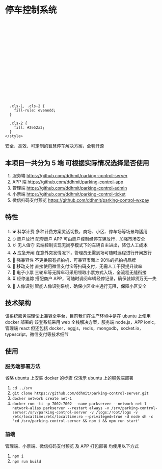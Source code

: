 # 停车控制系统

<svg id="组_1" data-name="组 1" xmlns="http://www.w3.org/2000/svg" width="1919" height="972" viewBox="0 0 1919 972">
  <defs>
    <style>
      .cls-1 {
        fill: #fff;
      }

      .cls-1, .cls-2 {
        fill-rule: evenodd;
      }

      .cls-2 {
        fill: #2e52a3;
      }
    </style>

  </defs>
  <path id="形状_1_拷贝" data-name="形状 1 拷贝" class="cls-1" d="M390.267,0l3.753,67.52L403.4,272.891l-1.407-.937L306.773,36.1ZM283.788,113.47l10.789,46.42s18.138,81.59,27.206,122.379h-0.469v-0.938l-82.088-140.2Zm-155.732,13.6,15.48,19.693,37.056,46.889L290.824,332.44,67.077,223.19Zm193.727,155.67,0.469,0.938ZM56.288,319.311l151.98,97.528L0,407.461l0.938-.937Z"/>
  <path id="形状_1" data-name="形状 1" class="cls-2" d="M407.623,14.535l3.753,67.52,9.381,205.372-1.407-.938L324.128,50.64ZM301.144,128.006l10.788,46.419,27.207,122.38h-0.47v-0.938l-82.087-140.2ZM145.412,141.6L160.891,161.3l37.057,46.888L308.18,346.975,84.433,237.725Zm193.727,155.67,0.468,0.938ZM73.644,333.847l151.979,97.528L17.356,422l0.938-.938Z"/>
  <path id="智慧停车_拷贝" data-name="智慧停车 拷贝" class="cls-1" d="M374.948,568.519l45.075-64.105h15.758l44.708,64.105h52.4l-44.342-64.105h40.311v-32.6H443.11l30.05-43.226h42.509v-32.6H402.8l9.894-18.316h-52.77l-37.379,70.7h52.4l10.627-19.781h34.814l-30.05,43.226h-67.8v32.6h45.075l-45.075,64.105h52.4ZM538.39,386.826V568.519H588.6v-5.5h67.429v5.5H706.6V386.826H606.185L588.6,409.171V386.826H538.39ZM656.024,424.19V530.422H588.6V424.19h67.429ZM630.372,580.608v0.366H418.19L400.967,602.22V580.608H340.5V752.777h60.467v-8.426h229.4v8.426h58.267V580.608H630.372Zm0,37.364v28.206h-229.4V617.972h229.4Zm0,60.809v28.572h-229.4V678.781h229.4ZM735.546,419.062h51.3v9.89H743.242v29.672h43.609v9.524h-54.6v30.038h54.6V511.74h68.895V498.186h54.6V468.148h-54.6v-9.524h42.876V428.952H855.746v-9.89h51.305V389.757H855.746V377.668H786.851v12.089h-51.3v29.305Zm185.43,0h51.3v9.89H929.038v29.672h43.243v9.524H917.312v30.038h54.969V511.74h68.529V498.186h54.97V468.148h-54.97v-9.524h43.61V428.952h-43.61v-9.89h52.04V389.757h-52.04V377.668H972.281v12.089h-51.3v29.305ZM742.143,648.01H1085.52V523.829H742.143v33.7H1016.99v11.356H762.665v33.7H1016.99v11.722H742.143v33.7Zm59.367,13.554H741.043l-19.056,91.213h60.467Zm-1.833,91.213H1026.52V725.3H865.64l13.56-63.739H818.733Zm215.483-43.226-9.9-47.987H895.69l-5.5,27.473H950.66l4.031,20.514h60.469Zm90.88,43.226-19.42-91.213h-60.47l19.42,91.213h60.47Zm149.52-89.015h96.74v49.819h-36.64V724.57l6.96,2.564q6.6,2.2,13.37,9.158a22.818,22.818,0,0,1,6.78,16.485h63.77V663.762h90.51V627.13H1255.56v36.632ZM1205.72,465.95l29.31-88.282H1176.4l-54.97,164.843h49.84V752.777h56.8V465.95h-22.35Zm41.41-35.166h258.35V394.152h-99.31l-3.66-16.484h-59.37l3.66,16.484h-99.67v36.632Zm16.12,123.449h57.9V540.679h110.31v13.554h57.53V438.477H1340.21l-18.69,19.781V438.477h-58.27V554.233Zm168.21-49.819H1321.15V475.108h110.31v29.306ZM1251.16,619.8h58.27V597.458h133.75V619.8h57.91V561.193H1251.16V619.8Zm453.68,134.8h61.2V689.037h138.89V649.475H1766.04V605.517h112.5v-39.2h-112.5v-69.6h-61.2v69.6H1602.96l55.7-114.291h246.27V412.1H1678.09l15.75-32.236h-67.42L1610.66,412.1h-89.79V452.03h70l-55.34,114.291h-1.46v39.2h170.77v43.958H1520.87v39.562h183.97v65.571Z"/>
  <path id="智慧停车" class="cls-2" d="M389.02,582.586L434.1,518.48h15.758l44.708,64.106h52.4L502.623,518.48h40.311v-32.6H457.182l30.05-43.225h42.509v-32.6H416.871l9.9-18.315H374l-37.379,70.7h52.4l10.627-19.781h34.814l-30.05,43.225h-67.8v32.6h45.075l-45.075,64.106h52.4ZM552.462,400.893V582.586h50.205v-5.5H670.1v5.5h50.572V400.893H620.258l-17.591,22.345V400.893H552.462ZM670.1,438.257V544.489H602.667V438.257H670.1ZM644.444,594.674v0.367H432.263l-17.224,21.246V594.674H354.573V766.843h60.466v-8.425h229.4v8.425h58.267V594.674H644.444Zm0,37.365v28.206h-229.4V632.039h229.4Zm0,60.808V721.42h-229.4V692.847h229.4ZM749.619,433.128h51.3v9.891H757.314v29.672h43.609v9.524h-54.6v30.038h54.6v13.554h68.895V512.253h54.6V482.215h-54.6v-9.524h42.876V443.019H869.818v-9.891h51.305V403.823H869.818V391.735H800.923v12.088h-51.3v29.305Zm185.429,0h51.3v9.891H943.111v29.672h43.242v9.524H931.384v30.038h54.969v13.554h68.527V512.253h54.97V482.215h-54.97v-9.524h43.61V443.019h-43.61v-9.891h52.04V403.823h-52.04V391.735H986.353v12.088h-51.3v29.305ZM756.215,662.077H1099.59V537.9H756.215v33.7H1031.06v11.356H776.737v33.7H1031.06v11.722H756.215v33.7Zm59.367,13.553H755.116L736.06,766.843h60.466Zm-1.833,91.213H1040.59V739.369H879.713l13.559-63.739H832.805Zm215.481-43.225-9.9-47.988H909.762l-5.5,27.474h60.466l4.031,20.514h60.467Zm90.88,43.225-19.42-91.213h-60.47l19.43,91.213h60.46Zm149.52-89.015h96.74v49.819h-36.64v10.99l6.96,2.564q6.6,2.2,13.38,9.158a22.856,22.856,0,0,1,6.78,16.484h63.76V677.828h90.52V641.2h-241.5v36.632Zm-49.84-197.811,29.32-88.282h-58.64L1135.5,556.577h49.84V766.843h56.8V480.017h-22.35Zm41.41-35.166h258.36V408.219h-99.32l-3.66-16.484h-59.37l3.67,16.484H1261.2v36.632ZM1277.32,568.3h57.9V554.746h110.31V568.3h57.53V452.543H1354.28l-18.69,19.781V452.543h-58.27V568.3Zm168.21-49.819H1335.22V489.175h110.31V518.48Zm-180.3,115.39h58.27V611.525h133.76V633.87h57.9V575.259H1265.23V633.87Zm453.68,134.8h61.2V703.1H1919V663.542H1780.11V619.584h112.5v-39.2h-112.5v-69.6h-61.2v69.6H1617.03L1672.74,466.1H1919V426.168H1692.16l15.76-32.235h-67.43l-15.76,32.235h-89.78V466.1h69.99l-55.33,114.291h-1.47v39.2h170.77v43.958H1534.95V703.1h183.96v65.571Z"/>
  <path id="安全_高效_可定制的智慧停车解决方案" data-name="安全、高效、可定制的智慧停车解决方案" class="cls-2" d="M408.7,891.061a31.627,31.627,0,0,1-7.586-3.3,80.972,80.972,0,0,1-6.6,15.825H383.636q-6.925,0-10.884-.329v5.934q7.251-.324,11.214-0.33h8.245a93,93,0,0,1-7.915,12.528,187.183,187.183,0,0,1,23.087,6.594q-4.947,3.632-14.017,6.594a78.175,78.175,0,0,1-19.295,3.626,19.672,19.672,0,0,1,3.958,6.924,146.66,146.66,0,0,0,17.48-4.781,63.548,63.548,0,0,0,18.8-9.725,134.645,134.645,0,0,1,25.4,13.517,50.407,50.407,0,0,1,4.617-6.264,184.027,184.027,0,0,0-25.066-11.869,60.336,60.336,0,0,0,9.9-17.144h3.3q7.251,0,12.533.33V903.26q-4.947.332-12.863,0.329H401.446q3.625-7.58,4.782-9.4a18.374,18.374,0,0,1,2.474-3.132h0Zm-7.586-20.111a37.449,37.449,0,0,1,5.937,9.232H376.71a38.94,38.94,0,0,1,.66,6.923q0,3.3-.33,7.913h6.926v-9.561h48.813v10.22h6.926q-0.333-4.946-.33-7.913t0.33-7.582H409.362a21.527,21.527,0,0,1,4.287-2.967q-3.633-5.6-7.256-10.221a54.981,54.981,0,0,1-5.277,3.956h0ZM393.86,918.1q2.968-5.27,5.607-9.231H421.9q-4.29,10.555-8.9,14.836-5.613-1.979-19.13-5.605h0ZM498.082,871.61q-4.29-1.645-8.245-3.3a56.247,56.247,0,0,1-16.821,20.77q-10.559,7.913-18.47,9.891a31.7,31.7,0,0,1,4.618,6.923,102.355,102.355,0,0,0,11.214-6.923v5.275q2.967-.325,13.192-0.33h6.6v13.187H480.6q-10.884,0-14.512-.329v5.934q3.626-.324,14.842-0.33h9.235v14.836H474.006q-9.9,0-14.842-.329v5.934q4.947-.333,14.842-0.33h36.279a97.965,97.965,0,0,1,15.5.989v-6.923a160.767,160.767,0,0,1-16.161.659H496.763V922.381H509.3q6.926,0,11.214.33v-5.934q-4.292.332-11.214,0.329H496.763V903.919h7.915q7.915,0,11.544.33v-5.275a66.145,66.145,0,0,0,11.214,5.6A19.422,19.422,0,0,1,531.393,897q-23.421-5.271-34.96-23.738Zm-25.726,26.375q11.541-7.581,20.449-21.1a46.677,46.677,0,0,0,21.108,21.1q-3.633.332-10.224,0.329H483.9q-7.591,0-11.544-.329h0Zm93.338,38.573a204.615,204.615,0,0,0-13.192-21.43l-5.277,2.638q5.271,9.891,10.554,22.748ZM696.3,918.1q0-5.6.33-10.22H627.37q0.324,3.3.33,17.8,0,14.179-.33,18.792h6.6V912.821h56.069v20.77c0.216,2.859-.552,4.337-2.309,4.45s-3.741.165-5.937,0.165a28.948,28.948,0,0,1,3.3,6.924,33.99,33.99,0,0,0,7.585-1.649q3.958-1.322,3.628-6.264V918.1Zm-11.873-31.32h-46.5q0.324,3.633.33,8.243a72,72,0,0,1-.33,7.582h46.5q-0.333-3.956-.33-7.582,0-3.957.33-8.243h0Zm-5.607,31.65H645.18a44.51,44.51,0,0,1,.66,7.913,48.22,48.22,0,0,1-.66,7.912h33.641q-0.332-3.955-.33-7.912,0-4.281.33-7.913h0Zm-53.76-36.265q4.283-.326,9.565-0.33h51.451q7.251,0,12.2.33v-5.935q-4.947.333-9.564,0.33H665.958a70.107,70.107,0,0,1-2.308-8.242,49.318,49.318,0,0,1-7.916,1.319,42.881,42.881,0,0,1,2.309,6.923H634.3q-4.947,0-9.235-.33v5.935Zm19.459,15.5v-5.934h33.642v5.934H644.52Zm6.6,31.979v-6.593h21.438v6.593H651.117ZM752.37,901.282q1.314,7.587,2.8,13.517a62.606,62.606,0,0,0,4.123,11.539,50.616,50.616,0,0,1-11.543,8.736q-7.592,4.451-11.874,5.11a13.188,13.188,0,0,1,5.607,5.935,136.81,136.81,0,0,0,13.028-7.748,85.169,85.169,0,0,0,8.74-7.088,53.732,53.732,0,0,0,7.256,7.748,49.859,49.859,0,0,0,9.565,6.428,11.243,11.243,0,0,1,5.277-6.264,41.757,41.757,0,0,1-11.379-5.934q-5.442-3.955-6.431-6.923a54.6,54.6,0,0,0,6.266-17.639,130.965,130.965,0,0,0,2.309-19.945q4.947,0,8.905.329v-5.6q-4.623.332-25.4,0.329,1.979-5.27,3.628-8.736a18.593,18.593,0,0,1,3.3-5.111,35.827,35.827,0,0,1-8.575-2.967,92.719,92.719,0,0,1-4.618,16.814,71.857,71.857,0,0,1-7.255,14.836,20.369,20.369,0,0,1,3.957,6.594ZM718.4,907.546l-3.3,4.615q6.261,5.279,10.884,9.231a43.239,43.239,0,0,1-9.565,10.221,54.5,54.5,0,0,1-9.235,5.6,22.386,22.386,0,0,1,5.937,5.275,111.021,111.021,0,0,0,11.214-9.726q3.626-3.786,6.266-6.758a53.825,53.825,0,0,1,7.256,8.572,60.392,60.392,0,0,1,5.607-4.946L734.23,920.4q2.3-4.946,5.277-12.528a40.773,40.773,0,0,1-6.6-2.637,28.793,28.793,0,0,1-3.628,10.879q-5.28-3.955-10.884-8.571h0Zm39.248-9.561a9.234,9.234,0,0,1-4.617,1.318,61.241,61.241,0,0,0,4.947-10.549H769.52a81.867,81.867,0,0,1-1.154,15.5q-1.484,10.222-4.782,16.484a65.7,65.7,0,0,1-4.123-12.693,96.163,96.163,0,0,1-1.814-10.055h0ZM717.08,881.5q-5.28,0-9.565-.329v5.6q4.283-.324,9.565-0.329H737.2q4.614,0,8.575.329v-5.6q-3.959.332-8.9,0.329H717.08Zm1.649,7.254a55.349,55.349,0,0,1-4.453,8.9,40.988,40.988,0,0,1-7.421,9.231q2.968,1.655,5.937,3.627,4.947-6.924,8.246-11.869,2.967-4.613,4.287-5.605a49.085,49.085,0,0,0-6.6-4.285h0Zm17.81,0.329a20.59,20.59,0,0,1-5.277,3.956q3.293,4.289,9.894,13.847a32.706,32.706,0,0,1,5.607-3.956q-2.312-2.967-5.277-6.923t-4.947-6.924h0Zm-8.575-21.429q-3.3,1.322-6.267,2.307,2.635,5.61,4.618,10.55,3.292-1.312,6.266-2.637a85.909,85.909,0,0,0-4.617-10.22h0Zm91.029,68.9a204.613,204.613,0,0,0-13.193-21.43l-5.277,2.638q5.272,9.891,10.554,22.748Zm101.253-45.826H887.924q0.325,4.289.33,9.56v21.1a61.021,61.021,0,0,1-.33,7.583h6.6v-8.9h18.8v5.934h6.926q-0.332-3.957-.33-9.561V900.292q0-5.269.33-9.56h0Zm-27.7-15.5q-8.249,0-15.172-.329v6.264q6.927-.326,15.5-0.33h39.577V933.92a3.393,3.393,0,0,1-2.968,3.627,42.472,42.472,0,0,1-9.894.33,24.053,24.053,0,0,1,2.638,7.912q10.552-.988,14.017-2.8t3.463-7.748v-54.4h1.979q5.6,0,10.884.33v-6.264q-5.937.332-11.214,0.329H892.542Zm1.979,39.233V896.336h18.8v18.133h-18.8Zm94.327-18.792q-7.591,0-13.193-.33v6.264q5.606-.324,11.214-0.329h10.554V934.25a29.18,29.18,0,0,1-9.894-5.44,44.794,44.794,0,0,1-6.926-6.758q1.646-4.281,2.8-7.089a19.724,19.724,0,0,1,2.144-4.121,25.746,25.746,0,0,1-7.916-2.967q-0.332,5.279-4.617,15.166a43.9,43.9,0,0,1-13.523,17.143,17.952,17.952,0,0,1,6.6,4.286,72.952,72.952,0,0,0,12.2-16.484,47.779,47.779,0,0,0,8.575,7.912,33.472,33.472,0,0,0,10.554,4.946,64.429,64.429,0,0,0,14.517,1.978q8.565,0.324,21.76.33a23.343,23.343,0,0,1,3.3-7.913q-19.125,1.978-32.98.33v-15.5h13.52q3.96,0,10.56.329v-6.264q-6.6.333-10.23,0.33h-13.85V901.282h7.26q8.235,0,14.18.329v-6.264q-6.6.333-12.87,0.33H988.848Zm44.192-15.166H966.42q0.326,3.957.33,7.253a48.719,48.719,0,0,1-.33,5.935h6.927v-7.913h52.773V893.7h6.92q-0.33-3.957-.33-6.264t0.33-6.924h0Zm-40.894-10.22q5.273,6.924,5.937,9.891a44.94,44.94,0,0,1,6.6-3.3,55.564,55.564,0,0,0-6.6-9.891,20.037,20.037,0,0,1-5.937,3.3h0Zm66.954,5.6a51.923,51.923,0,0,1-7.59-2.308,82,82,0,0,1-2.97,9.561,35.5,35.5,0,0,1-3.95,7.583,40.126,40.126,0,0,1,5.93,3.3,45.729,45.729,0,0,0,3.3-6.593h11.55V897h-10.56q-5.94,0-10.22-.33V902.6q4.275-.324,10.22-0.329h10.56v8.9h-17.16q0.33,3.631.33,9.891v7.253q0,4.62-.33,8.9h6.93v-20.77h10.23V934.58c0,2.2-.12,5.383-0.33,9.561h7.58q-0.33-3.957-.33-9.561V916.447h10.56v7.583q0,4.62-.99,5.11c-0.66.33-2.43,0.494-5.28,0.494a37.649,37.649,0,0,1,2.31,7.583,38.479,38.479,0,0,0,7.58-2.143,4.157,4.157,0,0,0,2.81-3.626c0.11-1.649.21-4.781,0.33-9.4,0.1-4.616.27-8.242,0.49-10.88h-17.81v-8.9h18.8v-5.6q-5.61.331-10.55,0.33h-8.25v-9.561h5.28c4.62,0,8.46.113,11.54,0.329V881.83q-5.28.333-11.87,0.33h-4.95q0-8.569.33-12.858h-7.58c0.21,3.081.33,7.366,0.33,12.858h-9.57a58.316,58.316,0,0,1,3.3-6.264h0Zm60.03-5.935h-7.26q0.33,3.957.33,9.561v52.75c0,2.637-.66,4.07-1.98,4.286a55.764,55.764,0,0,1-7.59.33,33.928,33.928,0,0,1,2.64,7.582,63.752,63.752,0,0,0,10.06-2.143q3.465-1.158,3.47-5.769V879.522c0-4.172.1-7.361,0.33-9.561h0Zm-15.84,9.891h-7.25a64.387,64.387,0,0,1,.66,8.242v27.364a95.684,95.684,0,0,1-.66,11.209h7.25q-0.33-6.591-.33-11.209V888.094q0-3.624.33-8.242h0Zm50.47-8.572a65.483,65.483,0,0,1-7.59-2.308q-0.99,8.246-2.64,15.825h-9.56c0.21,3.74.33,8.572,0.33,14.506v30.331c0,1.762-.12,6.156-0.33,13.188h6.59v-7.253h16.82v6.594h6.6q-0.33-9.227-.33-14.177V898.974q0-8.57.33-14.177h-14.84q2.97-10.547,4.62-13.517h0Zm49.14,25.056q0-5.934.33-12.857h-23.42q1.32-2.969,2.47-6.1a31.371,31.371,0,0,1,2.81-5.769,76.927,76.927,0,0,1-7.92-2.967,56.108,56.108,0,0,1-2.31,10.22,88.99,88.99,0,0,1-4.61,12.2,55.363,55.363,0,0,1-5.61,9.561,16.553,16.553,0,0,1,5.61,3.627,138.247,138.247,0,0,0,7.58-14.836h19.13q-0.33,20.113-.82,31.32t-1.49,13.517q-0.99,2.31-4.78,2.967a49.757,49.757,0,0,1-10.39.33,16.49,16.49,0,0,1,2.97,7.583,52.739,52.739,0,0,0,12.53-2.638,8.834,8.834,0,0,0,6.27-7.912q1.32-18.128,1.65-38.244h0Zm-62.34,33.628V912.491h16.82v17.473h-16.82Zm0-23.078V890.4h16.82v16.484h-16.82Zm38.92-4.945q-3.63,1.978-5.94,3.3a50.387,50.387,0,0,1,3.96,7.418q1.98,4.451,4.29,10.714a62.155,62.155,0,0,1,6.27-3.3c-1.77-4.173-3.3-7.583-4.62-10.221Zm98.62,9.89h-48.49q0.33,5.61.33,16.814,0,10.88-.33,16.155h6.93v-3.956h34.63V944.8h6.93c-0.23-3.74-.33-9.231-0.33-16.484s0.1-12.745.33-16.485h0Zm-42.22-41.54a45.869,45.869,0,0,1-6.93-2.637,37.666,37.666,0,0,1-4.45,9.231,63.441,63.441,0,0,1-6.1,8.572c1.32,0.881,3.18,1.978,5.61,3.3a47.825,47.825,0,0,0,4.61-6.924h7.59a30.418,30.418,0,0,1-.33,7.583q-13.53,0-18.8-.33v5.935q5.28-.325,17.48-0.33-1.32,3.956-6.1,8.242a35.991,35.991,0,0,1-10.39,6.594,26.408,26.408,0,0,1,4.95,4.945,49.4,49.4,0,0,0,14.84-12.528,57.61,57.61,0,0,1,14.84,7.912,69.511,69.511,0,0,1,3.96-5.934q-5.94-2.967-16.16-6.923l0.66-2.308q11.535,0,16.49.33v-5.935q-4.95.333-15.5,0.33c0.21-3.075.33-5.605,0.33-7.583q5.925,0,13.19.33v-5.935q-6.93.333-24.74,0.33a41.592,41.592,0,0,1,4.95-6.264h0Zm50.79,34.947q-0.33-4.946-.33-14.836t0.33-13.847h-26.05c0.21,3.519.33,8.356,0.33,14.506,0,5.935-.12,10.664-0.33,14.177h26.05ZM1236.54,923.7v-7.253h34.63V923.7h-34.63Zm0,11.869v-6.924h34.63v6.924h-34.63Zm30.67-35.606V881.83h12.54v18.133h-12.54Zm55.41-30.661h-6.59q0.315,4.288.32,6.264-8.895,0-14.51-.33v4.946q5.61-.325,14.51-0.33v4.616q-6.6,0-11.87-.33v4.945q5.28-.324,11.87-0.329V893.7q-10.545,0-16.16-.33v4.616q5.61-.326,16.16-0.33V902.6q-5.265,0-9.56-.329v4.945c3.96-.216,7.69-0.33,11.21-0.33h43.21V911.5H1321.3q-5.61,0-11.87-.33v4.945q6.255-.324,11.87-0.329h39.91v4.286h-41.23q-6.27,0-12.2-.33v4.616q5.61-.326,12.2-0.33h47.17q-0.33-4.614-.33-10.22,0-5.936.33-11.21h-9.57v-4.945h9.24q3.285,0,8.57.33v-4.616q-5.28.333-8.57,0.33h-9.24v-4.945q7.26,0,13.19.329v-4.945q-6.255.332-13.19,0.33v-4.616q9.57,0,15.83.33v-4.946q-6.6.333-15.83,0.33,0-2.636.33-6.923h-6.59c0.21,2.859.33,5.166,0.33,6.923-4.41,0-8.58-.108-12.54-0.33v4.946q5.61-.325,12.54-0.33v4.616c-4.41,0-8.36-.109-11.88-0.33v4.945c3.52-.216,7.47-0.329,11.88-0.329V893.7q-7.92,0-13.53-.33v4.616q5.61-.326,13.53-0.33V902.6h-29.36v-4.945q6.27,0,12.2.33v-4.616q-4.29.333-12.2,0.33v-4.945c4.62,0,8.46.113,11.55,0.329v-4.945q-4.95.332-11.55,0.33v-4.616q5.28,0,11.22.33v-4.946q-5.94.333-11.22,0.33,0-1.979.33-6.264h0Zm2.31,59.014H1318q0.33,4.946.33,6.264a44.873,44.873,0,0,0,.5,4.945q0.5,3.624,5.44,3.627h21.77c3.07,0.216,5.33-.057,6.76-0.825s3.02-3.575,4.78-8.407a51.755,51.755,0,0,1-6.26-2.307,25.536,25.536,0,0,1-2.31,5.769c-0.66.989-2.1,1.37-4.29,1.154h-16.49q-2.97,0-3.3-1.154a13.482,13.482,0,0,1-.33-3.462q0-2.3.33-5.6h0Zm38.59-2.308a54.957,54.957,0,0,1-5.28,3.956q8.91,8.577,11.22,11.869a57.8,57.8,0,0,0,5.6-3.956q-2.31-2.968-11.54-11.869h0Zm-52.11,4.286-6.6-1.978q-2.97,8.9-6.27,13.187a52.548,52.548,0,0,1,6.27,2.308q2.97-5.934,6.6-13.517h0Zm26.05-4.945q-2.97,1.653-5.27,2.967,4.605,5.277,5.6,8.242a37.726,37.726,0,0,1,5.94-2.967q-2.31-3.293-6.27-8.242h0Zm113.13-39.892h-37.93q0.33,3.956.33,8.242t-0.33,7.912h37.93a61.656,61.656,0,0,1-.33-7.253q0-4.945.33-8.9h0Zm-45.84-15.5-7.59-2.307a63.281,63.281,0,0,1-6.76,19.451q-5.445,10.556-8.41,14.506a35.307,35.307,0,0,1,5.28,4.946q4.275-7.912,6.59-12.529v35.606q0,7.257-.33,14.177h6.27q-0.33-7.255-.33-14.506V883.149q2.97-11.205,5.28-13.188h0Zm18.14,47.475a69.656,69.656,0,0,1-9.9-.659v5.934q4.62-.324,9.57-0.33h7.58v12.528c0,1.541-.61,2.416-1.81,2.638a39.818,39.818,0,0,1-7.42,0,16.759,16.759,0,0,1,2.64,7.583,54.773,54.773,0,0,0,8.9-1.649q3.3-.988,3.63-5.934V922.381h6.59q4.29,0,8.91.33v-5.934a64.815,64.815,0,0,1-9.24.659h-19.45Zm36.93-11.539h-55.73a39.2,39.2,0,0,1,.33,5.275,53.345,53.345,0,0,1-.33,5.605h5.93v-5.935h44.2v5.935h5.6c0-1.319-.05-3.019-0.16-5.11a32.782,32.782,0,0,1,.16-5.77h0Zm-25.72-38.9a47.241,47.241,0,0,1-6.93,1.978,34.3,34.3,0,0,1,2.31,6.264h-11.54q-5.61,0-10.56-.329v5.6q5.28-.324,10.56-0.329h28.36q6.93,0,12.21.329v-5.6c-3.09.221-7.15,0.329-12.21,0.329h-9.56q-1.32-4.613-2.64-8.242h0Zm-15.5,29.672V890.4h26.05v6.264H1418.6Zm60.02,14.506a58.52,58.52,0,0,1,9.9-1.648q4.62-.326,16.49-0.33v12.528h-22.76q-7.26,0-13.85-.33v6.924q6.6-.325,13.85-0.33h22.76q0,10.223-.33,16.814h7.26c-0.23-4.178-.33-9.777-0.33-16.814h18.47q6.255,0,13.85.33v-6.924q-7.59.333-13.85,0.33h-18.47V909.194h11.21q6.6,0,12.86.33V902.93q-6.27.332-12.86,0.33h-11.21c0-4.832.1-9.118,0.33-12.858h-7.26q0.33,6.6.33,12.858h-18.47q8.91-11.537,12.53-17.144h25.4q5.6,0,12.2.33v-6.594q-8.25.333-12.2,0.33h-22.43a86.586,86.586,0,0,1,5.94-9.561,71.605,71.605,0,0,1-7.59-3.3,72.887,72.887,0,0,1-5.27,12.858q-16.17,0-23.09-.33v6.594q7.575-.326,19.79-0.33a89.486,89.486,0,0,1-7.42,10.385q-4.455,5.441-8.74,7.088,1.3,2.967,2.96,7.583h0Zm94.99-40.551a62.186,62.186,0,0,1-6.92-3.627,51.52,51.52,0,0,1-6.77,13.682,48.219,48.219,0,0,1-9.07,9.726,23.017,23.017,0,0,1,4.62,4.616q1.65-1.647,4.29-4.616,0.33,10.555,0,21.1a86.307,86.307,0,0,1-1.98,17.308,32.7,32.7,0,0,1-4.95,11.374q3.3,1.647,6.27,3.3a62.927,62.927,0,0,0,4.29-11.539,59.88,59.88,0,0,0,1.65-10.22h6.92v15.5h5.61v-15.5h6.93V932.6c0,1.978-.45,3.023-1.32,3.132a34.253,34.253,0,0,1-3.96.164,37.185,37.185,0,0,1,1.98,6.924,21.706,21.706,0,0,0,6.76-1.813q2.145-1.159,2.14-5.111V901.941q0-6.591.66-13.187h-11.87a60.308,60.308,0,0,1,3.63-5.935q2.625-3.955,4.28-6.264h-17.15q1.32-4.612,3.96-5.934h0Zm31.66,34.287-6.59-3.3a70.644,70.644,0,0,1-2.64,8.242,22.893,22.893,0,0,1-3.96,6.924,45.437,45.437,0,0,0,5.28,3.626,71.193,71.193,0,0,0,2.97-6.593h8.24v9.56h-7.25q-4.29,0-9.24-.329v5.6c3.74-.216,6.81-0.329,9.24-0.329h7.25v5.6q0,4.614-.33,11.539h6.27q-0.33-6.922-.33-11.539v-5.6h2.31q6.585,0,12.86.329v-5.6q-6.6.331-12.86,0.329h-2.31v-9.56h3.96a56.571,56.571,0,0,1,8.57.659v-5.934a74.805,74.805,0,0,1-7.91.329h-4.62a46.607,46.607,0,0,1,.66-9.231h-6.6a80.983,80.983,0,0,1,.33,9.231h-5.61a7.076,7.076,0,0,1,2.31-3.956h0Zm7.59-7.253a25.717,25.717,0,0,0,7.59-1.648,6.455,6.455,0,0,0,4.12-4.616q0.81-3.291,1.81-19.451h-24.73q-4.29,0-9.57-.33v5.605q5.61-.326,9.57-0.33a31.793,31.793,0,0,1-3.3,10.715,20.73,20.73,0,0,1-5.94,6.758,23.059,23.059,0,0,1,5.28,4.945,42.092,42.092,0,0,0,6.26-9.066q1.98-4.119,3.96-13.352h11.88q-0.675,9.891-.99,11.539a2.583,2.583,0,0,1-2.48,1.978,39.58,39.58,0,0,1-5.77.33,25.686,25.686,0,0,1,2.31,6.923h0Zm-51.78-8.9c1.53-2.2,3.3-4.616,5.28-7.254h10.55a40.586,40.586,0,0,1-4.62,7.254h-11.21Zm16.49,27.693v-8.9h6.93v8.9h-6.93Zm0-13.847v-8.9h6.93v8.9h-6.93Zm-12.2,13.847,0.33-8.9h6.26v8.9h-6.59Zm0.33-13.847v-8.9h6.26v8.9h-6.26Zm111.8-14.506q0,7.588-.66,18.463h-5.93q-5.94,0-11.88-.33v6.264q5.94-.325,11.88-0.33h5.27q-5.925,18.135-25.39,28.023a14.429,14.429,0,0,1,5.61,5.275q17.8-10.554,25.06-28.353,7.59,19.782,28.04,26.705a13.147,13.147,0,0,1,4.94-7.583q-19.125-3.624-28.69-24.067h16.82q4.95,0,9.89.33v-6.264c-2.63.221-5.72,0.33-9.23,0.33q0-18.793.33-24.068H1684.1a103.03,103.03,0,0,1,.66-13.517q-3.96-.324-7.59-0.659,0.33,4.946.33,14.176-9.57,0-15.5-.329v6.264q5.94-.325,15.5-0.33h0Zm5.94,18.463q0.33-7.248.66-18.463h12.53v18.463h-13.19Zm-26.72,1.978a21.133,21.133,0,0,1-5.93-4.616,96.929,96.929,0,0,1-14.84,26.045,38.418,38.418,0,0,1,7.25,4.945q1.98-4.613,5.94-12.363t7.58-14.011h0Zm-14.18-33.958q-2.64,2.643-5.27,4.945,10.545,11.869,13.52,16.155a52.209,52.209,0,0,1,5.61-4.945q-3.645-4.281-6.93-8.243t-6.93-7.912h0Zm80.15,16.484q4.605-.324,11.87-0.329h9.24a174.376,174.376,0,0,1-.83,18.462,40.4,40.4,0,0,1-3.96,13.847,45.138,45.138,0,0,1-7.91,11.209,38.681,38.681,0,0,1-9.07,7.253q4.6,2.635,5.94,4.616a96.414,96.414,0,0,0,9.89-9.231,41.655,41.655,0,0,0,7.75-11.539,58.372,58.372,0,0,0,4.12-15.5h29.69l-1.98,21.43q-0.99,4.62-4.95,5.605a43.221,43.221,0,0,1-11.54.659,15.124,15.124,0,0,1,2.64,7.583q9.555-.99,14.51-2.8t5.6-7.747l1.98-18.133q0.66-8.236,1.32-12.528h-36.94q0.33-9.558.33-13.187h33.97q7.59,0,11.88.329v-6.593q-4.95.332-12.87,0.329h-49.14q-6.27,0-11.54-.329v6.593Zm34.96-7.912a32.722,32.722,0,0,1,6.59-3.627q-3.63-6.591-7.25-12.2-2.97,1.979-5.94,3.626a91.939,91.939,0,0,1,6.6,12.2h0Zm84.43,1.648-5.61-3.956a50.488,50.488,0,0,1-5.93,8.572h-9.9c-2.42,0-5.6-.108-9.56-0.33v5.275c4.62-.216,7.8-0.33,9.56-0.33h6.27a79.962,79.962,0,0,1-6.93,7.583q13.53,2.31,21.77,3.956a52.946,52.946,0,0,1-13.52,3.132,83.741,83.741,0,0,1-15.83.165,12.587,12.587,0,0,1,2.97,5.935,110.728,110.728,0,0,0,18.96-2.143,54.721,54.721,0,0,0,15.34-5.44q13.185,3.955,24.4,8.572a48.331,48.331,0,0,1,2.31-5.935q-12.21-3.624-22.1-6.264a53.99,53.99,0,0,0,9.24-9.561q6.6,0,12.86.33v-5.275q-5.61.333-9.89,0.33h-29.36q4.29-4.946,4.95-4.616h0Zm-21.77,33.628q-3.96,0-10.22-.33v5.275q6.255-.324,10.22-0.329h14.85a49.6,49.6,0,0,1-13.2,9.89,58.8,58.8,0,0,1-16.16,5.6,28.746,28.746,0,0,1,4.29,5.605,110.061,110.061,0,0,0,19.13-9.561,67.272,67.272,0,0,0,11.87-9.891v9.561q0,4.613-.33,10.88h6.27q-0.33-6.267-.33-10.221V923.7a46.6,46.6,0,0,0,12.2,11.209,69.966,69.966,0,0,0,19.13,8.572q1.98-4.289,4.29-5.934a68.371,68.371,0,0,1-16.66-5.275,46.362,46.362,0,0,1-13.35-9.231h14.18q5.94,0,11.87.329V918.1q-5.94.333-11.87,0.33H1846.7a40.041,40.041,0,0,1,.33-4.945h-6.27a46.168,46.168,0,0,1,.33,4.945h-20.78Zm22.43-51.1q-1.32,1.322-5.61,2.967a34.776,34.776,0,0,1,3.96,5.934H1812.4a32.064,32.064,0,0,1,.33,4.946,44.414,44.414,0,0,1-.33,5.275h6.26v-5.935h50.47v5.605h6.26a48.279,48.279,0,0,1-.33-5.275,28.393,28.393,0,0,1,.33-4.616h-27.7a56.888,56.888,0,0,0-4.95-8.9h0Zm-13.52,31.65c1.53-1.757,2.97-3.405,4.29-4.946h23.08a28.159,28.159,0,0,1-8.57,7.913q-8.58-1.314-18.8-2.967h0Z"/>
  <path id="矩形_2" data-name="矩形 2" class="cls-2" d="M365.407,841.181H1889.89v7.5H365.407v-7.5Z"/>
  <path id="矩形_2_拷贝" data-name="矩形 2 拷贝" class="cls-2" d="M365.407,964.5H1889.89V972H365.407v-7.5Z"/>
</svg>
安全、高效、可定制的智慧停车解决方案，全套开源

## 本项目一共分为 5 端 可根据实际情况选择是否使用

1. 服务端 https://github.com/ddhmit/parking-control-server
2. APP 端 https://github.com/ddhmit/parking-control-app
3. 管理端 https://github.com/ddhmit/parking-control-admin
4. 小票端 https://github.com/ddhmit/parking-control-ticket
5. 微信扫码支付预览 https://github.com/ddhmit/parking-control-wxpay

## 特性

1. ⛲ 科学计费 多种计费方案灵活切换，商场、小区、停车场等场景均适用
2. ⏲ 商户放行 配套商户 APP 可由商户控制经停车辆放行，加强市场安全
3. ♉ 无人值守 云端控制实现无岗亭模式下的车辆自主进出，降低人工成本
4. ⛳ 应急开闸 在意外突发情况下，管理员无需到场可随时远程进行开闸放行
5. 🍓 强兼容性 不更换原有抓拍机，可兼容市面上 90%的抓拍机品牌
6. 📱 移动支付 直接使用微信支付宝等扫码支付，无需人工干预提升效率
7. 🎫 电子小票 三轮车等无牌车可采用领取小票方式入场，全流程无缝衔接
8. ⏳ 经停追踪 搭配商户 APP，可随时调阅车辆经停记录，确保装卸货万无一失
9. 🙋 人像识别 智能人像识别系统，确保小区业主通行无阻，保障小区安全

## 技术架构

该系统服务端理论上兼容全平台，目前我们在生产环境中是在 ubuntu 上使用 docker 部署的
该套系统采用 web 全栈解决方案，服务端 node.js，APP ionic，管理端 react
但还包括 docker，eggjs，redis，mongodb，socket.io，typescript，微信支付等技术细节

## 使用

### 服务端部署方法

省略 ubuntu 上安装 docker 的步骤
仅演示 ubuntu 上的服务端部署

1. `cd ../srv`
2. `git clone https://github.com/ddhmit/parking-control-server.git`
3. `docker network create net-1`
4. `docker run -ti -p 7002:7002 --name parkserver --network net-1 --network-alias parkserver --restart always -v /srv/parking-control-server:/srv/parking-control-server -v /logs:/root/logs -v /etc/localtime:/etc/localtime:ro --privileged=true -d node sh -c 'cd /srv/parking-control-server && npm i && npm run start'`

### 前端

管理端、小票端、微信扫码支付预览 及 APP 打包部署
均使用以下方式

1. `npm i`
2. `npm run build`
